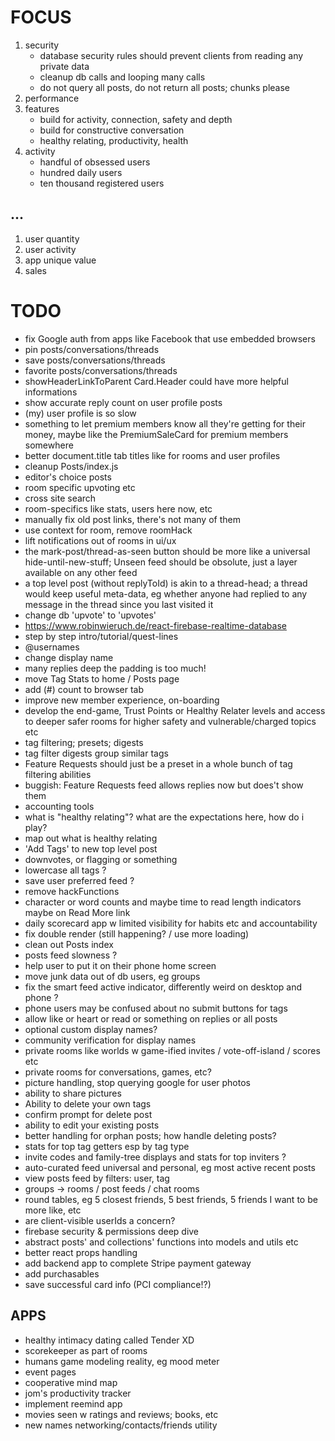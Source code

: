 # FOCUS

1. security
   - database security rules should prevent clients from reading any private data
   - cleanup db calls and looping many calls
   - do not query all posts, do not return all posts; chunks please
2. performance
3. features
   - build for activity, connection, safety and depth
   - build for constructive conversation
   - healthy relating, productivity, health
4. activity
   - handful of obsessed users
   - hundred daily users
   - ten thousand registered users

## ...

1. user quantity
2. user activity
3. app unique value
4. sales

# TODO

- fix Google auth from apps like Facebook that use embedded browsers
- pin posts/conversations/threads
- save posts/conversations/threads
- favorite posts/conversations/threads
- showHeaderLinkToParent Card.Header could have more helpful informations
- show accurate reply count on user profile posts
- (my) user profile is so slow
- something to let premium members know all they're getting for their money, maybe like the PremiumSaleCard for premium members somewhere
- better document.title tab titles like for rooms and user profiles
- cleanup Posts/index.js
- editor's choice posts
- room specific upvoting etc
- cross site search
- room-specifics like stats, users here now, etc
- manually fix old post links, there's not many of them
- use context for room, remove roomHack
- lift notifications out of rooms in ui/ux
- the mark-post/thread-as-seen button should be more like a universal hide-until-new-stuff; Unseen feed should be obsolute, just a layer available on any other feed
- a top level post (without replyToId) is akin to a thread-head; a thread would keep useful meta-data, eg whether anyone had replied to any message in the thread since you last visited it
- change db 'upvote' to 'upvotes'
- https://www.robinwieruch.de/react-firebase-realtime-database
- step by step intro/tutorial/quest-lines
- @usernames
- change display name
- many replies deep the padding is too much!
- move Tag Stats to home / Posts page
- add (#) count to browser tab
- improve new member experience, on-boarding
- develop the end-game, Trust Points or Healthy Relater levels and access to deeper safer rooms for higher safety and vulnerable/charged topics etc
- tag filtering; presets; digests
- tag filter digests group similar tags
- Feature Requests should just be a preset in a whole bunch of tag filtering abilities
- buggish: Feature Requests feed allows replies now but does't show them
- accounting tools
- what is "healthy relating"? what are the expectations here, how do i play?
- map out what is healthy relating
- 'Add Tags' to new top level post
- downvotes, or flagging or something
- lowercase all tags ?
- save user preferred feed ?
- remove hackFunctions
- character or word counts and maybe time to read length indicators maybe on Read More link
- daily scorecard app w limited visibility for habits etc and accountability
- fix double render (still happening? / use more loading)
- clean out Posts index
- posts feed slowness ?
- help user to put it on their phone home screen
- move junk data out of db users, eg groups
- fix the smart feed active indicator, differently weird on desktop and phone ?
- phone users may be confused about no submit buttons for tags
- allow like or heart or read or something on replies or all posts
- optional custom display names?
- community verification for display names
- private rooms like worlds w game-ified invites / vote-off-island / scores etc
- private rooms for conversations, games, etc?
- picture handling, stop querying google for user photos
- ability to share pictures
- Ability to delete your own tags
- confirm prompt for delete post
- ability to edit your existing posts
- better handling for orphan posts; how handle deleting posts?
- stats for top tag getters esp by tag type
- invite codes and family-tree displays and stats for top inviters ?
- auto-curated feed universal and personal, eg most active recent posts
- view posts feed by filters: user, tag
- groups -> rooms / post feeds / chat rooms
- round tables, eg 5 closest friends, 5 best friends, 5 friends I want to be more like, etc
- are client-visible userIds a concern?
- firebase security & permissions deep dive
- abstract posts' and collections' functions into models and utils etc
- better react props handling
- add backend app to complete Stripe payment gateway
- add purchasables
- save successful card info (PCI compliance!?)

## APPS

- healthy intimacy dating called Tender XD
- scorekeeper as part of rooms
- humans game modeling reality, eg mood meter
- event pages
- cooperative mind map
- jom's productivity tracker
- implement reemind app
- movies seen w ratings and reviews; books, etc
- new names networking/contacts/friends utility
